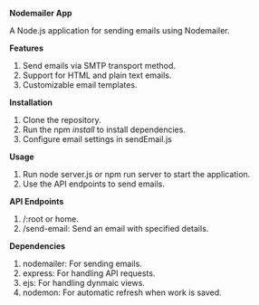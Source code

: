 **Nodemailer App**

A Node.js application for sending emails using Nodemailer.

**Features**

1. Send emails via SMTP transport method.
2. Support for HTML and plain text emails.
3. Customizable email templates.

**Installation**

1. Clone the repository.
2. Run the npm *install* to install dependencies.
3. Configure email settings in sendEmail.js

**Usage**

1. Run node server.js or npm run server to start the application.
2. Use the API endpoints to send emails.

**API Endpoints**

1. /:root or home.
2. /send-email: Send an email with specified details.

**Dependencies**

1. nodemailer: For sending emails.
2. express: For handling API requests.
3. ejs: For handling dynmaic views.
4. nodemon: For automatic refresh when work is saved.
